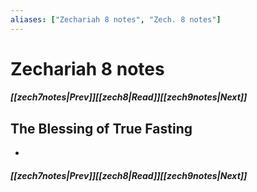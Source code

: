 ```yaml
---
aliases: ["Zechariah 8 notes", "Zech. 8 notes"]
---
```

# Zechariah 8 notes
##### <span class=arrow-left></span>[[zech7notes|Prev]]<span class=navigation-separator></span>[[zech8|Read]]<span class=navigation-separator></span>[[zech9notes|Next]]<span class=arrow-right></span>
## The Blessing of True Fasting
- 
##### <span class=arrow-left></span>[[zech7notes|Prev]]<span class=navigation-separator></span>[[zech8|Read]]<span class=navigation-separator></span>[[zech9notes|Next]]<span class=arrow-right></span>